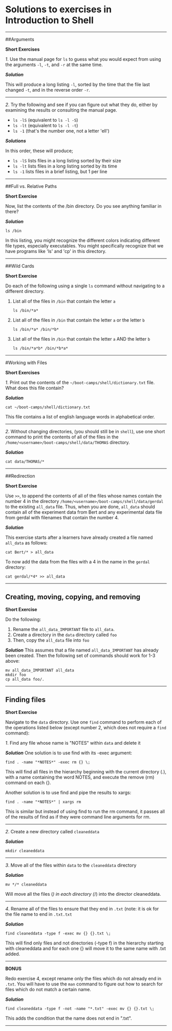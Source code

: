 # Solutions to exercises in Introduction to Shell

* * * *
##Arguments

**Short Exercises**

*1*. Use the manual page for `ls` to guess what you would expect from
using the arguments `-l`, `-t`, and `-r` at the same time.

***Solution***

This will produce a long listing `-l`, sorted by the time that the
file last changed `-t`, and in the reverse order `-r`.

* * * *
*2*. Try the following and see if you can figure out what they do, either by examining the results or consulting the manual page.
   * `ls -lS` (equivalent to `ls -l -S`)
   * `ls -lt` (equivalent to `ls -l -t`)
   * `ls -1`  (that's the number one, not a letter 'ell')

***Solutions***

In this order, these will produce;
* `ls -lS` lists files in a long listing sorted by their size
* `ls -lt` lists files in a long listing sorted by its time
* `ls -1`  lists files in a brief listing, but 1 per line

* * * *
##Full vs. Relative Paths

**Short Exercise**

Now, list the contents of the /bin directory. Do you see anything
familiar in there?

***Solution***
```
ls /bin
```

In this listing, you might recognize the different colors indicating
different file types, especially executables.  You might specifically
recognize that we have programs like 'ls' and 'cp' in this directory.

* * * *
##Wild Cards

**Short Exercise**

Do each of the following using a single `ls` command without
navigating to a different directory.

1.  List all of the files in `/bin` that contain the letter `a`

    `ls /bin/*a*`

2.  List all of the files in `/bin` that contain the letter `a` or the letter `b`

    `ls /bin/*a* /bin/*b*`

3.  List all of the files in `/bin` that contain the letter `a` AND the letter `b`

    `ls /bin/*a*b* /bin/*b*a*`

* * * *
#Working with Files

**Short Exercises**

*1*.  Print out the contents of the `~/boot-camps/shell/dictionary.txt`
    file. What does this file contain?

***Solution***

```
cat ~/boot-camps/shell/dictionary.txt
```

This file contains a list of english language words in alphabetical order.

* * * *
*2*.  Without changing directories, (you should still be in `shell`),
    use one short command to print the contents of all of the files in
    the `/home/<username>/boot-camps/shell/data/THOMAS` directory.

***Solution***

```
cat data/THOMAS/*
```

* * * *
##Redirection

**Short Exercise**

Use `>>`, to append the contents of all of the files whose names
contain the number 4 in the directory `/home/<username>/boot-camps/shell/data/gerdal` 
to the existing `all_data` file. Thus, when you are done, `all_data`
should contain all of the experiment data from Bert and any
experimental data file from gerdal with filenames that contain the
number 4.

***Solution***

This exercise starts after a learners have already created a file
named `all_data` as follows:

```
cat Bert/* > all_data
```

To now add the data from the files with a 4 in the name in the
`gerdal` directory:

```
cat gerdal/*4* >> all_data
```

* * * * 
## Creating, moving, copying, and removing

**Short Exercise**

Do the following:

1.  Rename the `all_data_IMPORTANT` file to `all_data`.
2.  Create a directory in the `data` directory called `foo`
3.  Then, copy the `all_data` file into `foo`

***Solution***
This assumes that a file named `all_data_IMPORTANT` has already been created.
Then the following set of commands should work for 1-3 above:

```
mv all_data_IMPORTANT all_data
mkdir foo
cp all_data foo/.
```

* * * * 
## Finding files

**Short Exercise**

Navigate to the `data` directory. Use one `find` command to perform each
of the operations listed below (except number 2, which does not
require a `find` command):

*1*.  Find any file whose name is "NOTES" within `data` and delete it 

***Solution***
One solution is to use find with its -exec argument:

```
find . -name "*NOTES*" -exec rm {} \;
```

This will find all files in the hierarchy beginning with the current
directory (.), with a name containing the word NOTES, and execute the
remove (rm) command on each {}.

Another solution is to use find and pipe the results to xargs:

```
find . -name "*NOTES*" | xargs rm
```

This is similar but instead of using find to run the rm command, it
passes all of the results of find as if they were command line
arguments for rm.

* * * *
*2*.  Create a new directory called `cleaneddata`

***Solution***

```
mkdir cleaneddata
```

* * * *
*3*.  Move all of the files within `data` to the `cleaneddata` directory

***Solution***

```
mv */* cleaneddata
```

Will move all the files (*) in each directory (*/) into the director cleaneddata.

* * * *
*4*.  Rename all of the files to ensure that they end in `.txt` (note:
    it is ok for the file name to end in `.txt.txt`

***Solution***

```
find cleaneddata -type f -exec mv {} {}.txt \;
```

This will find only files and not directories (-type f) in the
hierarchy starting with cleaneddata and for each one {} will move it
to the same name with .txt added.

* * * * 

**BONUS**

Redo exercise 4, except rename only the files which do not already end
in `.txt`. You will have to use the `man` command to figure out how to
search for files which do not match a certain name. 

***Solution***

```
find cleaneddata -type f -not -name "*.txt" -exec mv {} {}.txt \;
```

This adds the condition that the name does not end in ".txt".


* * * *

